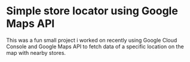 # Simple store locator using Google Maps API

This was a fun small project i worked on recently using Google Cloud Console and Google Maps API to fetch data of a specific location on the map with nearby stores.
